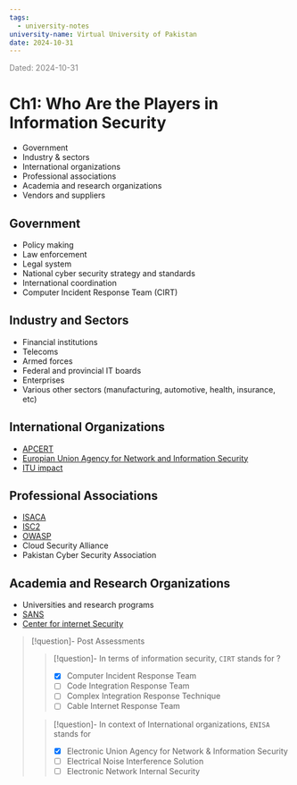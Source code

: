 ```yaml
---
tags:
  - university-notes
university-name: Virtual University of Pakistan
date: 2024-10-31
---
```


<span style="color: gray;">Dated: 2024-10-31</span>

# Ch1: Who Are the Players in Information Security

- Government
- Industry & sectors
- International organizations
- Professional associations
- Academia and research organizations
- Vendors and suppliers

## Government

- Policy making
- Law enforcement
- Legal system
- National cyber security strategy and standards
- International coordination
- Computer Incident Response Team (CIRT)

## Industry and Sectors

- Financial institutions  
- Telecoms  
- Armed forces  
- Federal and provincial IT boards  
- Enterprises  
- Various other sectors (manufacturing, automotive, health, insurance, etc)

## International Organizations

- [APCERT](https://www.apcert.org)
- [Europian Union Agency for Network and Information Security](https://www.enisa.org)
- [ITU impact](https://www.impact-alliance.org)

## Professional Associations

- [ISACA](https://www.isaca.org)
- [ISC2](https://www.ics2.org)
- [OWASP](https://www.owasp.org)
- Cloud Security Alliance
- Pakistan Cyber Security Association

## Academia and Research Organizations

- Universities and research programs
- [SANS](https://www.sans.org)
- [Center for internet Security](https://www.cisecurity.org)

> [!question]- Post Assessments
> 
> > [!question]- In terms of information security, `CIRT` stands for ?
> > - [x] Computer Incident Response Team
> > - [ ] Code Integration Response Team
> > - [ ] Complex Integration Response Technique
> > - [ ] Cable Internet Response Team
> 
> > [!question]- In context of International organizations, `ENISA` stands for
> > - [x] Electronic Union Agency for Network & Information Security
> > - [ ] Electrical Noise Interference Solution
> > - [ ] Electronic Network Internal Security
